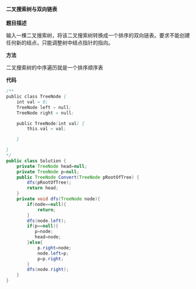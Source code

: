 #### 二叉搜索树与双向链表

**题目描述**

输入一棵二叉搜索树，将该二叉搜索树转换成一个排序的双向链表。要求不能创建任何新的结点，只能调整树中结点指针的指向。

**方法**

二叉搜索树的中序遍历就是一个排序顺序表

**代码**

```java
/**
public class TreeNode {
    int val = 0;
    TreeNode left = null;
    TreeNode right = null;

    public TreeNode(int val) {
        this.val = val;

    }

}
*/
public class Solution {
    private TreeNode head=null;
    private TreeNode p=null;
    public TreeNode Convert(TreeNode pRootOfTree) {
        dfs(pRootOfTree);
        return head;
    }
    private void dfs(TreeNode node){
        if(node==null){
            return;
        }
        dfs(node.left);
        if(p==null){
           p=node;
           head=node;
        }else{
            p.right=node;
            node.left=p;
            p=p.right;
        }
        dfs(node.right);
    }
}
```
